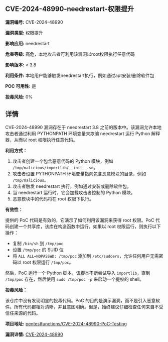 ## CVE-2024-48990-needrestart-权限提升

**漏洞编号:** CVE-2024-48990

**漏洞类型:** 权限提升

**影响应用:** needrestart

**危害等级:** 高危，本地攻击者可利用该漏洞以root权限执行任意代码

**影响版本:** < 3.8

**利用条件:** 本地用户能够触发needrestart执行，例如通过apt安装/删除软件包

**POC 可用性:** 是

**投毒风险:** 0%

## 详情

CVE-2024-48990 漏洞存在于 needrestart 3.8 之前的版本中。该漏洞允许本地攻击者通过利用 PYTHONPATH 环境变量来欺骗 needrestart 运行 Python 解释器，从而以 root 权限执行任意代码。

**利用方式：**

1.  攻击者创建一个包含恶意代码的 Python 模块，例如 `/tmp/malicious/importlib/__init__.so`。
2.  攻击者设置 PYTHONPATH 环境变量指向包含恶意模块的目录，例如 `/tmp/malicious`。
3.  攻击者触发 needrestart 执行，例如通过安装或删除软件包。
4.  当 needrestart 运行时，它会加载攻击者控制的 Python 模块。
5.  恶意模块中的代码将在 root 权限下执行。

**有效性：**

提供的 PoC 代码是有效的，它演示了如何利用该漏洞来获得 root 权限。PoC 代码创建一个共享库，该库在构造函数中运行，如果以 root 权限运行，则执行以下操作：

*   复制 `/bin/sh` 到 `/tmp/poc`
*   设置 `/tmp/poc` 的 SUID 位
*   将 `ALL ALL=NOPASSWD: /tmp/poc` 添加到 `/etc/sudoers`，允许任何用户无需密码以 root 权限运行 `/tmp/poc`。

然后，PoC 运行一个 Python 脚本，该脚本不断尝试导入 `importlib`，直到 `/tmp/poc` 存在，然后使用 `sudo /tmp/poc -p` 来启动一个提权的 shell。

**投毒风险：**

该仓库中没有发现明显的投毒代码。PoC 的目的是演示漏洞，而不是引入恶意软件。所有代码都相对清晰，并且意图明确。但是，始终建议仔细检查任何来自不受信任来源的代码。


**项目地址:** [pentestfunctions/CVE-2024-48990-PoC-Testing](https://github.com/pentestfunctions/CVE-2024-48990-PoC-Testing)

**漏洞详情:** [CVE-2024-48990](https://nvd.nist.gov/vuln/detail/CVE-2024-48990)